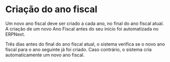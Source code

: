 # Criação do ano fiscal



Um novo ano fiscal deve ser criado a cada ano, no final do ano fiscal atual. A criação de um novo Ano Fiscal antes do seu início foi automatizada no ERPNext.


Três dias antes do final do ano fiscal atual, o sistema verifica se o novo ano fiscal para o ano seguinte já foi criado. Caso contrário, o sistema cria automaticamente um novo ano fiscal.



